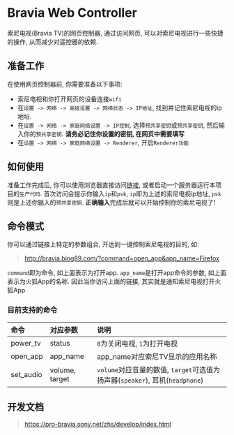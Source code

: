 # Bravia Web Controller

索尼电视(Bravia TV)的网页控制器, 通过访问网页, 可以对索尼电视进行一些快捷的操作, 从而减少对遥控器的依赖.

## 准备工作

在使用网页控制器前, 你需要准备以下事项:

- 索尼电视和你打开网页的设备连接`wifi`
- 在`设置 -> 网络 -> 高级设置 -> 网络状态 -> IP地址`, 找到并记住索尼电视的ip地址.
- 在`设置 -> 网络 -> 家庭网络设置 -> IP控制`, 选择`预共享密钥`或`预共享密钥`, 然后输入你的`预共享密钥`. **请务必记住你设置的密钥, 在网页中需要填写**
- 在`设置 -> 网络 -> 家庭网络设置 -> Renderer`, 开启`Renderer功能`

## 如何使用

准备工作完成后, 你可以使用浏览器直接访问[链接](http://bravia.bing89.com/), 或者启动一个服务器运行本项目的`生产代码`. 首次访问会提示你输入`ip`和`psk`, `ip`即为上述的索尼电视ip地址, `psk`则是上述你输入的`预共享密钥`. **正确输入**完成后就可以开始控制你的索尼电视了!

## 命令模式

你可以通过链接上特定的参数组合, 开达到一键控制索尼电视的目的, 如:

> http://bravia.bing89.com/?command=open_app&app_name=Firefox

`command`即为命令, 如上面表示为打开app. `app_name`是打开app命令的参数, 如上面表示为火狐App的名称. 因此当你访问上面的链接, 其实就是通知索尼电视打开火狐App

### 目前支持的命令

|命令|对应参数|说明|
|:-|:-|:-|
|power_tv|status|`0`为关闭电视, `1`为打开电视|
|open_app|app_name|app_name对应索尼TV显示的应用名称|
|set_audio|volume, target|`volume`对应音量的数值, `target`可选值为扬声器(`speaker`), 耳机(`headphone`)|

## 开发文档

> https://pro-bravia.sony.net/zhs/develop/index.html
